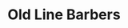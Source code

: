 ---
title: "Old Line Barbers"
url: /bel-air/old-line-barbers-west-pennsylvania-avenue/
shop: hairdresser
---